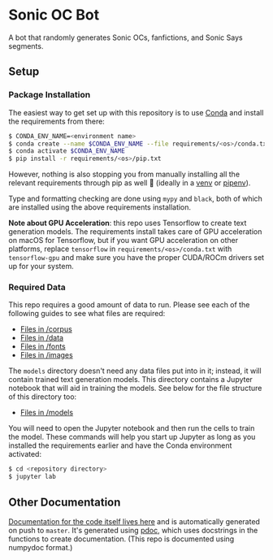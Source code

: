 # Sonic OC Bot

A bot that randomly generates Sonic OCs, fanfictions, and Sonic Says segments.

## Setup

### Package Installation

The easiest way to get set up with this repository is to use [Conda](https://www.anaconda.com/) and install the requirements from there:

```sh
$ CONDA_ENV_NAME=<environment name>
$ conda create --name $CONDA_ENV_NAME --file requirements/<os>/conda.txt --channel conda-forge
$ conda activate $CONDA_ENV_NAME
$ pip install -r requirements/<os>/pip.txt
```

However, nothing is also stopping you from manually installing all the relevant requirements through pip as well 🙂 (ideally in a [venv](https://docs.python.org/3/library/venv.html) or [pipenv](https://pipenv.pypa.io/en/latest/)).

Type and formatting checking are done using `mypy` and `black`, both of which are installed using the above requirements installation.

**Note about GPU Acceleration**: this repo uses Tensorflow to create text generation models. The requirements install takes care of GPU acceleration on macOS for Tensorflow, but if you want GPU acceleration on other platforms, replace `tensorflow` in `requirements/<os>/conda.txt` with `tensorflow-gpu` and make sure you have the proper CUDA/ROCm drivers set up for your system.

### Required Data

This repo requires a good amount of data to run. Please see each of the following guides to see what files are required:

- [Files in /corpus](corpus/CORPUS-README.md)
- [Files in /data](data/DATA-README.md)
- [Files in /fonts](fonts/FONTS-README.md)
- [Files in /images](images/IMAGES-README.md)

The `models` directory doesn't need any data files put into in it; instead, it will contain trained text generation models. This directory contains a Jupyter notebook that will aid in training the models. See below for the file structure of this directory too:

- [Files in /models](models/MODELS-README.md)

You will need to open the Jupyter notebook and then run the cells to train the model. These commands will help you start up Jupyter as long as you installed the requirements earlier and have the Conda environment activated:

```sh
$ cd <repository directory>
$ jupyter lab
```

## Other Documentation

[Documentation for the code itself lives here](https://benshoeman.github.io/SonicOCBot/) and is automatically generated on push to `master`. It's generated using [pdoc](https://pdoc.dev/), which uses docstrings in the functions to create documentation. (This repo is documented using numpydoc format.)
